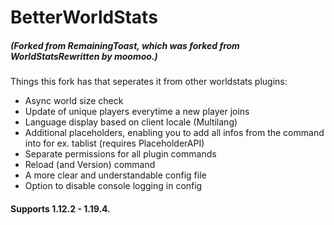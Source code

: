 # BetterWorldStats
##### (Forked from RemainingToast, which was forked from WorldStatsRewritten by moomoo.)

Things this fork has that seperates it from other worldstats plugins:
- Async world size check
- Update of unique players everytime a new player joins
- Language display based on client locale (Multilang)
- Additional placeholders, enabling you to add all infos from the command into for ex. tablist (requires PlaceholderAPI)
- Separate permissions for all plugin commands
- Reload (and Version) command
- A more clear and understandable config file
- Option to disable console logging in config

#### Supports 1.12.2 - 1.19.4.
